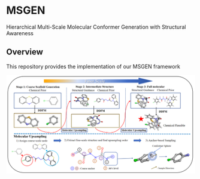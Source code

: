 # MSGEN

Hierarchical Multi-Scale Molecular Conformer Generation with Structural Awareness

## Overview
This repository provides the implementation of our MSGEN framework

<p align="center">
  <img src="Picture/Method.png" alt="Illustration of the MSGEN framework with three stages." width="600">
</p>

